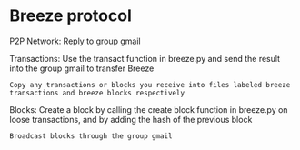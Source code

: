 # Breeze protocol 

P2P Network:
    Reply to group gmail

Transactions:
    Use the transact function in breeze.py and send the result into the group gmail to transfer Breeze
    
    Copy any transactions or blocks you receive into files labeled breeze transactions and breeze blocks respectively

Blocks: 
    Create a block by calling the create block function in breeze.py on loose transactions, and by adding the hash of the previous block
    
    Broadcast blocks through the group gmail
